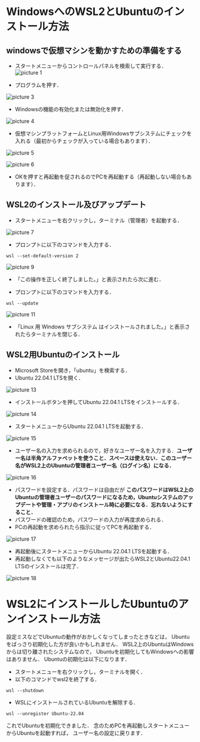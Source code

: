 # WindowsへのWSL2とUbuntuのインストール方法

## windowsで仮想マシンを動かすための準備をする

* スタートメニューからコントロールパネルを検索して実行する．
![picture 1](images/windows11_wsl2_install/20230319_085237.png)  

* プログラムを押す．

![picture 3](images/windows11_wsl2_install/20230319_085415.png)  
* Windowsの機能の有効化または無効化を押す．

![picture 4](images/windows11_wsl2_install/20230319_085436.png)  

* 仮想マシンプラットフォームとLinux用Windowsサブシステムにチェックを入れる（最初からチェックが入っている場合もあります）．

![picture 5](images/windows11_wsl2_install/20230319_085502.png)  

![picture 6](images/windows11_wsl2_install/20230319_085510.png)  


* OKを押すと再起動を促されるのでPCを再起動する（再起動しない場合もあります）．


## WSL2のインストール及びアップデート

* スタートメニューを右クリックし，ターミナル（管理者）を起動する．

![picture 7](images/windows11_wsl2_install/20230319_085530.png)  


* プロンプトに以下のコマンドを入力する．

```wsl --set-default-version 2```

![picture 9](images/windows11_wsl2_install/20230319_085601.png)  

* 「この操作を正しく終了しました。」と表示されたら次に進む．


* プロンプトに以下のコマンドを入力する．

```wsl --update```

![picture 11](images/windows11_wsl2_install/20230319_085631.png)  

* 「Linux 用 Windows サブシステム はインストールされました。」と表示されたらターミナルを閉じる．



## WSL2用Ubuntuのインストール

* Microsoft Storeを開き，「ubuntu」を検索する．
* Ubuntu 22.04.1 LTSを開く．

![picture 13](images/windows11_wsl2_install/20230319_085658.png)  


* インストールボタンを押してUbuntu 22.04.1 LTSをインストールする．

![picture 14](images/windows11_wsl2_install/20230319_085714.png)  


* スタートメニューからUbuntu 22.04.1 LTSを起動する．

![picture 15](images/windows11_wsl2_install/20230319_085730.png)  

* ユーザー名の入力を求められるので，好きなユーザー名を入力する．__ユーザー名は半角アルファベットを使うこと．スペースは使えない．このユーザー名がWSL2上のUbuntuの管理者ユーザー名（ログイン名）になる．__

![picture 16](images/windows11_wsl2_install/20230319_085745.png)  

* パスワードを設定する．パスワードは自由だが __このパスワードはWSL2上のUbuntuの管理者ユーザーのパスワードになるため，Ubuntuシステムのアップデートや管理・アプリのインストール時に必要になる．忘れないようにすること．__
* パスワードの確認のため，パスワードの入力が再度求められる．
* PCの再起動を求められたら指示に従ってPCを再起動する．

![picture 17](images/windows11_wsl2_install/20230319_085805.png)  


* 再起動後にスタートメニューからUbuntu 22.04.1 LTSを起動する．
* 再起動しなくても以下のようなメッセージが出たらWSL2とUbuntu22.04.1 LTSのインストールは完了．

![picture 18](images/windows11_wsl2_install/20230319_085825.png)  


# WSL2にインストールしたUbuntuのアンインストール方法

設定ミスなどでUbuntuの動作がおかしくなってしまったときなどは，
Ubuntuをばっさり初期化した方が良いかもしれません．
WSL2上のUbuntuはWindowsからは切り離されたシステムなので，
Ubuntuを初期化してもWindowsへの影響はありません．
Ubuntuの初期化は以下になります．

* スタートメニューを右クリックし，ターミナルを開く．
* 以下のコマンドでwsl2を終了する．

```
wsl --shutdown
```

* WSLにインストールされているUbuntuを解除する．

```
wsl --unregister Ubuntu-22.04
```

これでUbuntuを初期化できました．
念のためPCを再起動しスタートメニューからUbuntuを起動すれば，
ユーザー名の設定に戻ります．
